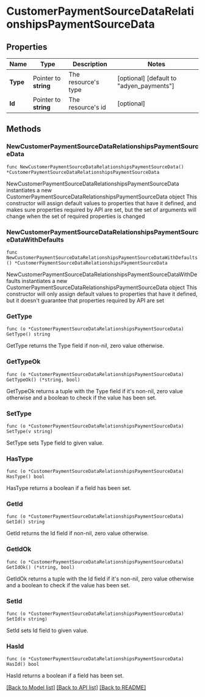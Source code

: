 # CustomerPaymentSourceDataRelationshipsPaymentSourceData

## Properties

Name | Type | Description | Notes
------------ | ------------- | ------------- | -------------
**Type** | Pointer to **string** | The resource&#39;s type | [optional] [default to "adyen_payments"]
**Id** | Pointer to **string** | The resource&#39;s id | [optional] 

## Methods

### NewCustomerPaymentSourceDataRelationshipsPaymentSourceData

`func NewCustomerPaymentSourceDataRelationshipsPaymentSourceData() *CustomerPaymentSourceDataRelationshipsPaymentSourceData`

NewCustomerPaymentSourceDataRelationshipsPaymentSourceData instantiates a new CustomerPaymentSourceDataRelationshipsPaymentSourceData object
This constructor will assign default values to properties that have it defined,
and makes sure properties required by API are set, but the set of arguments
will change when the set of required properties is changed

### NewCustomerPaymentSourceDataRelationshipsPaymentSourceDataWithDefaults

`func NewCustomerPaymentSourceDataRelationshipsPaymentSourceDataWithDefaults() *CustomerPaymentSourceDataRelationshipsPaymentSourceData`

NewCustomerPaymentSourceDataRelationshipsPaymentSourceDataWithDefaults instantiates a new CustomerPaymentSourceDataRelationshipsPaymentSourceData object
This constructor will only assign default values to properties that have it defined,
but it doesn't guarantee that properties required by API are set

### GetType

`func (o *CustomerPaymentSourceDataRelationshipsPaymentSourceData) GetType() string`

GetType returns the Type field if non-nil, zero value otherwise.

### GetTypeOk

`func (o *CustomerPaymentSourceDataRelationshipsPaymentSourceData) GetTypeOk() (*string, bool)`

GetTypeOk returns a tuple with the Type field if it's non-nil, zero value otherwise
and a boolean to check if the value has been set.

### SetType

`func (o *CustomerPaymentSourceDataRelationshipsPaymentSourceData) SetType(v string)`

SetType sets Type field to given value.

### HasType

`func (o *CustomerPaymentSourceDataRelationshipsPaymentSourceData) HasType() bool`

HasType returns a boolean if a field has been set.

### GetId

`func (o *CustomerPaymentSourceDataRelationshipsPaymentSourceData) GetId() string`

GetId returns the Id field if non-nil, zero value otherwise.

### GetIdOk

`func (o *CustomerPaymentSourceDataRelationshipsPaymentSourceData) GetIdOk() (*string, bool)`

GetIdOk returns a tuple with the Id field if it's non-nil, zero value otherwise
and a boolean to check if the value has been set.

### SetId

`func (o *CustomerPaymentSourceDataRelationshipsPaymentSourceData) SetId(v string)`

SetId sets Id field to given value.

### HasId

`func (o *CustomerPaymentSourceDataRelationshipsPaymentSourceData) HasId() bool`

HasId returns a boolean if a field has been set.


[[Back to Model list]](../README.md#documentation-for-models) [[Back to API list]](../README.md#documentation-for-api-endpoints) [[Back to README]](../README.md)


